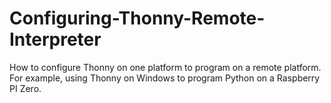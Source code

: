 # Configuring-Thonny-Remote-Interpreter
How to configure Thonny on one platform to program on a remote platform. For example, using Thonny on Windows to program Python on a Raspberry PI Zero.
